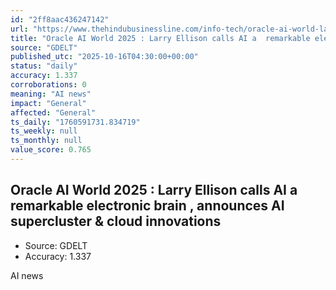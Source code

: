 ```yaml
---
id: "2ff8aac436247142"
url: "https://www.thehindubusinessline.com/info-tech/oracle-ai-world-larry-ellison-calls-ai-a-remarkable-electronic-brain-to-empower-humans-not-replace-them/article70169759.ece"
title: "Oracle AI World 2025 : Larry Ellison calls AI a  remarkable electronic brain , announces AI supercluster & cloud innovations"
source: "GDELT"
published_utc: "2025-10-16T04:30:00+00:00"
status: "daily"
accuracy: 1.337
corroborations: 0
meaning: "AI news"
impact: "General"
affected: "General"
ts_daily: "1760591731.834719"
ts_weekly: null
ts_monthly: null
value_score: 0.765
---
```

## Oracle AI World 2025 : Larry Ellison calls AI a  remarkable electronic brain , announces AI supercluster & cloud innovations

- Source: GDELT
- Accuracy: 1.337

AI news
